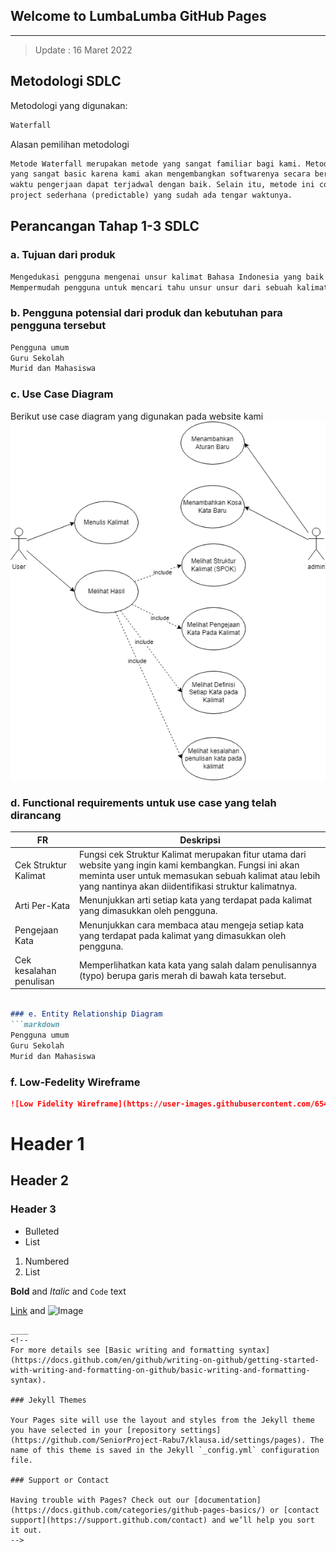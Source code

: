 ## Welcome to LumbaLumba GitHub Pages 

<!--
You can use the [editor on GitHub](https://github.com/SeniorProject-Rabu7/klausa.id/edit/main/docs/index.md) to maintain and preview the content for your website in Markdown files.

Whenever you commit to this repository, GitHub Pages will run [Jekyll](https://jekyllrb.com/) to rebuild the pages in your site, from the content in your Markdown files.
-->
____
>Update : 16 Maret 2022

## Metodologi SDLC
Metodologi yang digunakan:
```markdown
Waterfall
```
Alasan pemilihan metodologi
```markdown
Metode Waterfall merupakan metode yang sangat familiar bagi kami. Metode ini merupakan metode 
yang sangat basic karena kami akan mengembangkan softwarenya secara berurutan, dengan demikian 
waktu pengerjaan dapat terjadwal dengan baik. Selain itu, metode ini cocok untuk project 
project sederhana (predictable) yang sudah ada tengar waktunya.
```
## Perancangan Tahap 1-3 SDLC
### a. Tujuan dari produk
```markdown
Mengedukasi pengguna mengenai unsur kalimat Bahasa Indonesia yang baik dan benar.
Mempermudah pengguna untuk mencari tahu unsur unsur dari sebuah kalimat.
```
### b. Pengguna potensial dari produk dan kebutuhan para pengguna tersebut
```markdown
Pengguna umum
Guru Sekolah
Murid dan Mahasiswa
```
### c. Use Case Diagram
Berikut use case diagram yang digunakan pada website kami
![UseCase](https://raw.githubusercontent.com/SeniorProject-Rabu7/klausa.id/main/docs/UseCase.png)


### d. Functional requirements untuk use case yang telah dirancang
|FR|Deskripsi|
|----|----|
|Cek Struktur Kalimat|Fungsi cek Struktur Kalimat merupakan fitur utama dari website yang ingin kami kembangkan. Fungsi ini akan meminta user untuk memasukan sebuah kalimat atau lebih yang nantinya akan diidentifikasi struktur kalimatnya.|
|Arti Per-Kata|Menunjukkan arti setiap kata yang terdapat pada kalimat yang dimasukkan oleh pengguna.|
|Pengejaan Kata|Menunjukkan cara membaca atau mengeja setiap kata yang terdapat pada kalimat yang dimasukkan oleh pengguna.|
|Cek kesalahan penulisan|Memperlihatkan kata kata yang salah dalam penulisannya (typo)  berupa garis merah di bawah kata tersebut.|

```markdown

### e. Entity Relationship Diagram
```markdown
Pengguna umum
Guru Sekolah
Murid dan Mahasiswa
```
### f. Low-Fedelity Wireframe
```markdown
![Low Fidelity Wireframe](https://user-images.githubusercontent.com/65409867/158606993-853eca07-64e1-4127-8ef7-78e881711c24.png)
```


# Header 1
## Header 2
### Header 3

- Bulleted
- List

1. Numbered
2. List

**Bold** and _Italic_ and `Code` text

[Link](url) and ![Image](src)
```
____
<!--
For more details see [Basic writing and formatting syntax](https://docs.github.com/en/github/writing-on-github/getting-started-with-writing-and-formatting-on-github/basic-writing-and-formatting-syntax).

### Jekyll Themes

Your Pages site will use the layout and styles from the Jekyll theme you have selected in your [repository settings](https://github.com/SeniorProject-Rabu7/klausa.id/settings/pages). The name of this theme is saved in the Jekyll `_config.yml` configuration file.

### Support or Contact

Having trouble with Pages? Check out our [documentation](https://docs.github.com/categories/github-pages-basics/) or [contact support](https://support.github.com/contact) and we’ll help you sort it out.
-->
